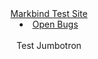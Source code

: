 <header class="header-fixed">
  <navbar type="dark" >
    <a slot="brand" href="/" title="Home" class="navbar-brand">Markbind Test Site</a>
    <li><a class="nav-link" href="{{baseUrl}}/bugs/index.html">Open Bugs</a></li>
  </navbar>
  <div class="bg-info display-4 text-center text-white">
      <br/>
      Test Jumbotron<br/>
      <br/>
   </div>
</header>
